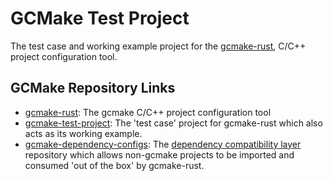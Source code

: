 # GCMake Test Project

The test case and working example project for the [gcmake-rust](https://github.com/scupit/gcmake-rust),
C/C++ project configuration tool.

## GCMake Repository Links

- [gcmake-rust](https://github.com/scupit/gcmake-rust): The gcmake C/C++ project configuration tool
- [gcmake-test-project](https://github.com/scupit/gcmake-test-project): The 'test case' project for
    gcmake-rust which also acts as its working example.
- [gcmake-dependency-configs](https://github.com/scupit/gcmake-dependency-configs): The
    [dependency compatibility layer](predefined_dependency_doc.md) repository which allows non-gcmake
    projects to be imported and consumed 'out of the box' by gcmake-rust.
